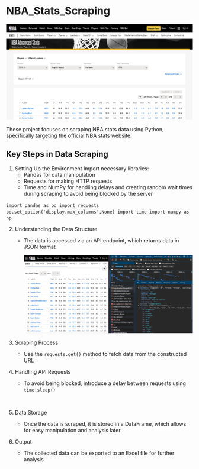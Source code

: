 # NBA_Stats_Scraping

![](nbastat1.PNG)
[](https://www.nba.com/stats/leaders)

These project focuses on scraping NBA stats data using Python, specifically targeting the official NBA stats website.

## Key Steps in Data Scraping
1. Setting Up the Environment
Import necessary libraries:
	- Pandas for data manipulation
	- Requests for making HTTP requests
	- Time and NumPy for handling delays and creating random wait times during scraping to avoid being blocked by the server

`import pandas as pd
import requests 
pd.set_option('display.max_columns',None)
import time
import numpy as np`

2. Understanding the Data Structure
   - The data is accessed via an API endpoint, which returns data in JSON format
  
       ![](nbaNetwork.PNG)
     
3. Scraping Process
   - Use the `requests.get()` method to fetch data from the constructed URL
      
4. Handling API Requests
   - To avoid being blocked, introduce a delay between requests using `time.sleep()`
  
 ![]()

5. Data Storage
   - Once the data is scraped, it is stored in a DataFrame, which allows for easy manipulation and analysis later

6. Output
   - The collected data can be exported to an Excel file for further analysis
